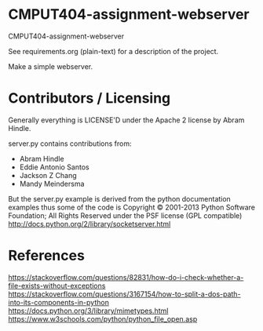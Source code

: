 CMPUT404-assignment-webserver
=============================

CMPUT404-assignment-webserver

See requirements.org (plain-text) for a description of the project.

Make a simple webserver.

Contributors / Licensing
========================

Generally everything is LICENSE'D under the Apache 2 license by Abram Hindle.

server.py contains contributions from:

* Abram Hindle
* Eddie Antonio Santos
* Jackson Z Chang
* Mandy Meindersma 

But the server.py example is derived from the python documentation
examples thus some of the code is Copyright © 2001-2013 Python
Software Foundation; All Rights Reserved under the PSF license (GPL
compatible) http://docs.python.org/2/library/socketserver.html

References
========================

https://stackoverflow.com/questions/82831/how-do-i-check-whether-a-file-exists-without-exceptions
https://stackoverflow.com/questions/3167154/how-to-split-a-dos-path-into-its-components-in-python
https://docs.python.org/3/library/mimetypes.html
https://www.w3schools.com/python/python_file_open.asp

